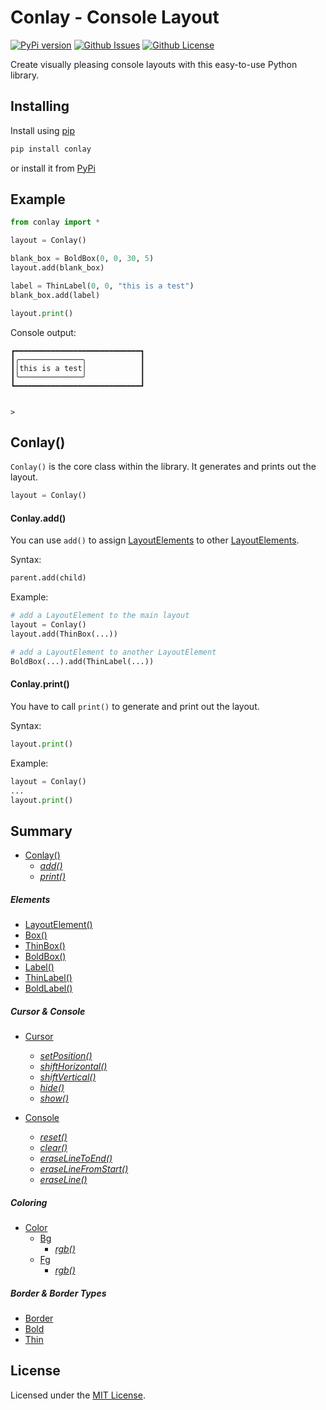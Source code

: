 # Conlay - Console Layout

[![PyPi version][shields-pypi_version]][url-pypi_version]
[![Github Issues][shields-issues]][url-issues]
[![Github License][shields-license]][url-license]

Create visually pleasing console layouts with this easy-to-use Python library. 


## Installing

Install using <a href="https://pip.pypa.io/en/stable/">pip</a>

```bash
pip install conlay
```

or install it from <a href="https://pypi.org/project/conlay/#files">PyPi</a>


## Example

```python
from conlay import *

layout = Conlay()

blank_box = BoldBox(0, 0, 30, 5)
layout.add(blank_box)

label = ThinLabel(0, 0, "this is a test")
blank_box.add(label)

layout.print()
``` 

Console output:

```
┏━━━━━━━━━━━━━━━━━━━━━━━━━━━━┓
┃╭──────────────╮            ┃
┃│this is a test│            ┃
┃╰──────────────╯            ┃
┗━━━━━━━━━━━━━━━━━━━━━━━━━━━━┛


>
```


## Conlay()

`Conlay()` is the core class within the library. It generates and prints out the layout.

```python
layout = Conlay()
```


#### Conlay.add()
You can use `add()` to assign <a href="https://github.com/Salliii/conlay#LayoutElement()">LayoutElements</a> to other <a href="https://github.com/Salliii/conlay#LayoutElement()">LayoutElements</a>.

Syntax:
```python
parent.add(child)
```

Example:
```python
# add a LayoutElement to the main layout 
layout = Conlay()
layout.add(ThinBox(...))

# add a LayoutElement to another LayoutElement
BoldBox(...).add(ThinLabel(...))
```


#### Conlay.print()
You have to call `print()` to generate and print out the layout.

Syntax:
```python
layout.print()
```

Example:
```python
layout = Conlay()
...
layout.print()
```


## Summary

- <a href="https://github.com/Salliii/conlay#Conlay()">Conlay()</a>
  - <a href="https://github.com/Salliii/conlay#Conlay.add()">_add()_</a>
  - <a href="https://github.com/Salliii/conlay#Conlay.print()">_print()_</a>

##### Elements
- <a href="https://github.com/Salliii/conlay#LayoutElement()">LayoutElement()</a>
- <a href="https://github.com/Salliii/conlay#Box()">Box()</a>
- <a href="https://github.com/Salliii/conlay#ThinBox()">ThinBox()</a>
- <a href="https://github.com/Salliii/conlay#BoldBox()">BoldBox()</a>
- <a href="https://github.com/Salliii/conlay#Label()">Label()</a>
- <a href="https://github.com/Salliii/conlay#ThinLabel()">ThinLabel()</a>
- <a href="https://github.com/Salliii/conlay#BoldLabel()">BoldLabel()</a>

##### Cursor & Console
- <a href="https://github.com/Salliii/conlay#Cursor">Cursor</a>
  - <a href="https://github.com/Salliii/conlay#Cursor.setPosition()">_setPosition()_</a>
  - <a href="https://github.com/Salliii/conlay#Cursor.shiftHorizontal()">_shiftHorizontal()_</a>
  - <a href="https://github.com/Salliii/conlay#Cursor.shiftVertical()">_shiftVertical()_</a>
  - <a href="https://github.com/Salliii/conlay#Cursor.hide()">_hide()_</a>
  - <a href="https://github.com/Salliii/conlay#Cursor.show()">_show()_</a>

- <a href="https://github.com/Salliii/conlay#Console">Console</a>
  - <a href="https://github.com/Salliii/conlay#Console.reset()">_reset()_</a>
  - <a href="https://github.com/Salliii/conlay#Console.clear()">_clear()_</a>
  - <a href="https://github.com/Salliii/conlay#Console.eraseLineToEnd()">_eraseLineToEnd()_</a>
  - <a href="https://github.com/Salliii/conlay#Console.eraseLineFromStart()">_eraseLineFromStart()_</a>
  - <a href="https://github.com/Salliii/conlay#Console.eraseLine()">_eraseLine()_</a>

##### Coloring
- <a href="https://github.com/Salliii/conlay#Color">Color</a>
  - <a href="https://github.com/Salliii/conlay#Color.Bg">Bg</a>
    - <a href="https://github.com/Salliii/conlay#Color.Bg.rgb()">_rgb()_</a>
  - <a href="https://github.com/Salliii/conlay#Color.Fg">Fg</a>
    - <a href="https://github.com/Salliii/conlay#Color.Fg.rgb()">_rgb()_</a>

##### Border & Border Types
- <a href="https://github.com/Salliii/conlay#Border">Border</a>
- <a href="https://github.com/Salliii/conlay#Bold">Bold</a>
- <a href="https://github.com/Salliii/conlay#Thin">Thin</a>


## License

Licensed under the <a href="https://github.com/Salliii/conlay/blob/main/LICENSE">MIT License</a>.




<!-- shields -->
[shields-pypi_version]: https://img.shields.io/pypi/v/conlay?label=PyPi%20Version&style=for-the-badge
[shields-issues]: https://img.shields.io/github/issues/Salliii/conlay?style=for-the-badge
[shields-license]: https://img.shields.io/github/license/Salliii/conlay?style=for-the-badge

<!-- url -->
[url-pypi_version]: https://pypi.org/project/conlay/
[url-issues]: https://github.com/Salliii/conlay/issues
[url-license]: https://github.com/Salliii/conlay/blob/main/LICENSE